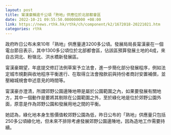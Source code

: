 ```yaml
---
layout: post
title: 甯漢豪稱逾千公頃「熟地」供應位於北部都會區
date: 2022-10-21 09:55:50.000000000 +08:00
link: https://news.rthk.hk/rthk/ch/component/k2/1672018-20221021.htm
categories: rthk
---
```


政府昨日公布未來10年「熟地」供應量達3200多公頃。發展局局長甯漢豪在一個電台節目表示，其中1300多公頃位於北部都會區，佔該區預算發展土地的4成，來自古洞北、粉嶺北、洪水橋新發展區。

甯漢豪期望，年底提交修訂法例草案予立法會，進一步簡化部分發展程序，例如法定城市規劃與收地程序平衡進行、在取得立法會撥款前與持份者商討安置補償，並壓縮城規會申述意見的時間等。

甯漢豪亦澄清，所謂郊野公園邊陲地帶是屬於公園範圍之內，如果要發展有關地方，其中一個動作是要將其剔除在公園範圍之外，至於綠化地是位於郊野公園外面，原意是作為郊野公園和發展用地之間的平衡。

她認為，綠化地本身生態價值較郊野公園為低，昨日公布的「熟地」供應量只包括250多公頃綠化地，但未來不排除考慮發展郊野公園邊陲地，因為造地工作需要持續。
